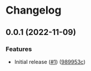 # Changelog

## 0.0.1 (2022-11-09)


### Features

* Initial release ([#1](https://github.com/jtwatson/tracer/issues/1)) ([989953c](https://github.com/jtwatson/tracer/commit/989953cf79a8695b175a6c87a1c15137445d948d))
